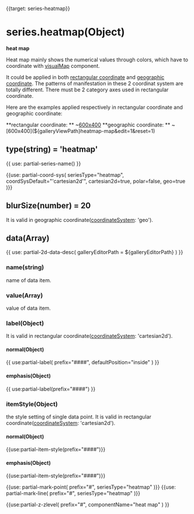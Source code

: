 
{{target: series-heatmap}}

# series.heatmap(Object)
**heat map**

Heat map mainly shows the numerical values through colors, which have to coordinate with [visualMap](~visualMap) component. 

It could be applied in both [rectangular coordinate](~grid) and [geographic coordinate](~geo). The patterns of manifestation in these 2 coordinat system are totally different. There must be 2 category axes used in rectangular coordinate.

Here are the examples applied respectively in rectangular coordinate and geographic coordinate: 

**rectangular coordinate: **
~[600x400](${galleryViewPath}heatmap-cartesian&edit=1&reset=1)
**geographic coordinate: **
~[600x400](${galleryViewPath}heatmap-map&edit=1&reset=1)

## type(string) = 'heatmap'

{{ use: partial-series-name() }}

{{use: partial-coord-sys(
    seriesType="heatmap",
    coordSysDefault="'cartesian2d'",
    cartesian2d=true,
    polar=false,
    geo=true
)}}

## blurSize(number) = 20
It is valid in geographic coordinate([coordinateSystem](~series-heatmap.coordinateSystem): 'geo').

## data(Array)

{{ use: partial-2d-data-desc(
    galleryEditorPath = ${galleryEditorPath}
) }}

### name(string)
name of data item.

### value(Array)
value of data item.

### label(Object)
It is valid in rectangular coordinate([coordinateSystem](~series-heatmap.coordinateSystem): 'cartesian2d').
#### normal(Object)
{{ use:partial-label(
    prefix="####",
    defaultPosition="inside"
) }}
#### emphasis(Object)
{{ use:partial-label(prefix="####") }}

### itemStyle(Object)
the style setting of single data point. It is valid in rectangular coordinate([coordinateSystem](~series-heatmap.coordinateSystem): 'cartesian2d').
#### normal(Object)
{{use:partial-item-style(prefix="####")}}
#### emphasis(Object)
{{use:partial-item-style(prefix="####")}}

{{use: partial-mark-point(
    prefix="#",
    seriesType="heatmap"
)}}
{{use: partial-mark-line(
    prefix="#",
    seriesType="heatmap"
)}}

{{use:partial-z-zlevel(
    prefix="#",
    componentName="heat map"
) }}
